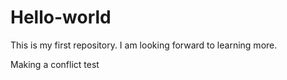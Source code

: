 # Hello-world
This is my first repository.
I am looking forward to learning more.

Making a conflict test
